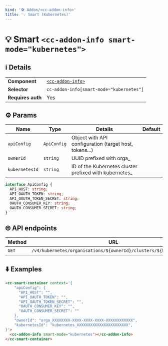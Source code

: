 ```yaml
---
kind: '🛠 Addon/<cc-addon-info>'
title: '💡 Smart (Kubernetes)'
---
```

# 💡 Smart `<cc-addon-info smart-mode="kubernetes">`

## ℹ️ Details

<table>
    <tr><td><strong>Component    </strong> <td><a href="🛠-addons-cc-addon-info--default-story"><code>&lt;cc-addon-info&gt;</code></a>
    <tr><td><strong>Selector     </strong> <td><code>cc-addon-info[smart-mode="kubernetes"]</code>
    <tr><td><strong>Requires auth</strong> <td>Yes
</table>

## ⚙️ Params

| Name                | Type        | Details                                                   | Default |
| ------------------- | ----------- | --------------------------------------------------------- | ------- |
| `apiConfig`         | `ApiConfig` | Object with API configuration (target host, tokens...)    |         |
| `ownerId`           | `string`    | UUID prefixed with orga_                                  |         |
| `kubernetesId`      | `string`    | ID of the Kubernetes cluster prefixed with kubernetes_    |         |

```ts
interface ApiConfig {
  API_HOST: string;
  API_OAUTH_TOKEN: string;
  API_OAUTH_TOKEN_SECRET: string;
  OAUTH_CONSUMER_KEY: string;
  OAUTH_CONSUMER_SECRET: string;
}
```

## 🌐 API endpoints

| Method   | URL                                                              | Cache?  |
|----------|------------------------------------------------------------------|---------|
| `GET`    | `/v4/kubernetes/organisations/${ownerId}/clusters/${kubernetesId}`  | Default |


## ⬇️️ Examples

```html
<cc-smart-container context='{
    "apiConfig": {
      "API_HOST": "",
      "API_OAUTH_TOKEN": "",
      "API_OAUTH_TOKEN_SECRET": "",
      "OAUTH_CONSUMER_KEY": "",
      "OAUTH_CONSUMER_SECRET": ""
    },
    "ownerId": "orga_XXXXXXXX-XXXX-XXXX-XXXX-XXXXXXXXXXXX",
    "kubernetesId": "kubernetes_XXXXXXXXXXXXXXXXXXXXXXX",
}'>
  <cc-addon-info smart-mode="kubernetes"></cc-addon-info>
</cc-smart-container>
```
